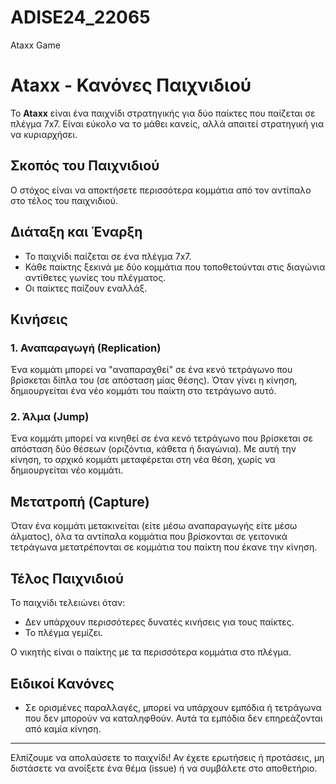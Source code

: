 # ADISE24_22065
Ataxx Game
# Ataxx - Κανόνες Παιχνιδιού

Το **Ataxx** είναι ένα παιχνίδι στρατηγικής για δύο παίκτες που παίζεται σε πλέγμα 7x7. Είναι εύκολο να το μάθει κανείς, αλλά απαιτεί στρατηγική για να κυριαρχήσει. 

## Σκοπός του Παιχνιδιού
Ο στόχος είναι να αποκτήσετε περισσότερα κομμάτια από τον αντίπαλο στο τέλος του παιχνιδιού.

## Διάταξη και Έναρξη
- Το παιχνίδι παίζεται σε ένα πλέγμα 7x7.
- Κάθε παίκτης ξεκινά με δύο κομμάτια που τοποθετούνται στις διαγώνια αντίθετες γωνίες του πλέγματος.
- Οι παίκτες παίζουν εναλλάξ.

## Κινήσεις

### 1. Αναπαραγωγή (Replication)
Ένα κομμάτι μπορεί να "αναπαραχθεί" σε ένα κενό τετράγωνο που βρίσκεται δίπλα του (σε απόσταση μίας θέσης). Όταν γίνει η κίνηση, δημιουργείται ένα νέο κομμάτι του παίκτη στο τετράγωνο αυτό.

### 2. Άλμα (Jump)
Ένα κομμάτι μπορεί να κινηθεί σε ένα κενό τετράγωνο που βρίσκεται σε απόσταση δύο θέσεων (οριζόντια, κάθετα ή διαγώνια). Με αυτή την κίνηση, το αρχικό κομμάτι μεταφέρεται στη νέα θέση, χωρίς να δημιουργείται νέο κομμάτι.

## Μετατροπή (Capture)
Όταν ένα κομμάτι μετακινείται (είτε μέσω αναπαραγωγής είτε μέσω άλματος), όλα τα αντίπαλα κομμάτια που βρίσκονται σε γειτονικά τετράγωνα μετατρέπονται σε κομμάτια του παίκτη που έκανε την κίνηση.

## Τέλος Παιχνιδιού
Το παιχνίδι τελειώνει όταν:
- Δεν υπάρχουν περισσότερες δυνατές κινήσεις για τους παίκτες.
- Το πλέγμα γεμίζει.

Ο νικητής είναι ο παίκτης με τα περισσότερα κομμάτια στο πλέγμα.

## Ειδικοί Κανόνες
- Σε ορισμένες παραλλαγές, μπορεί να υπάρχουν εμπόδια ή τετράγωνα που δεν μπορούν να καταληφθούν. Αυτά τα εμπόδια δεν επηρεάζονται από καμία κίνηση.

---

Ελπίζουμε να απολαύσετε το παιχνίδι! Αν έχετε ερωτήσεις ή προτάσεις, μη διστάσετε να ανοίξετε ένα θέμα (issue) ή να συμβάλετε στο αποθετήριο.
